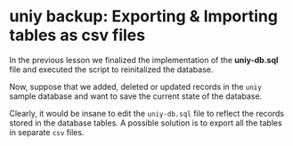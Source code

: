 # uniy backup: Exporting & Importing tables as csv files

In the previous lesson we finalized the implementation of the **uniy-db.sql** file and executed the script to reinitalized the database.

Now, suppose that we added, deleted or updated records in the `uniy` sample database and want to save the current state of the database.

Clearly, it would be insane to edit the `uniy-db.sql` file to reflect the records stored in the database tables. A possible solution is to export all the tables in separate `csv` files.
